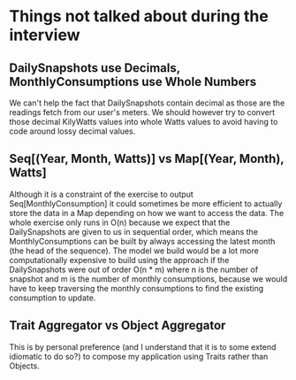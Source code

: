 # Things not talked about during the interview

## DailySnapshots use Decimals, MonthlyConsumptions use Whole Numbers
We can't help the fact that DailySnapshots contain decimal as those are the readings fetch from our user's meters.
We should however try to convert those decimal KilyWatts values into whole Watts values to avoid having to code around lossy decimal values.

## Seq[(Year, Month, Watts)] vs Map[(Year, Month), Watts]
Although it is a constraint of the exercise to output Seq[MonthlyConsumption] it could sometimes be more efficient to actually store the data in a Map depending on how we want to access the data.
The whole exercise only runs in O(n) because we expect that the DailySnapshots are given to us in sequential order, which means the MonthlyConsumptions can be built by always accessing the latest month (the head of the sequence).
The model we build would be a lot more computationally expensive to build using the approach if the DailySnapshots were out of order O(n * m) where n is the number of snapshot and m is the number of monthly consumptions, because we would have to keep traversing the monthly consumptions to find the existing consumption to update.
 
## Trait Aggregator vs Object Aggregator
This is by personal preference (and I understand that it is to some extend idiomatic to do so?) to compose my application using Traits rather than Objects.
